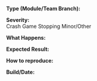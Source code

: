 **Type (Module/Team Branch):**    

**Severity:**    
Crash
Game Stopping
Minor/Other

**What Happens:**    

**Expected Result:**

**How to reproduce:**    

**Build/Date:**    
